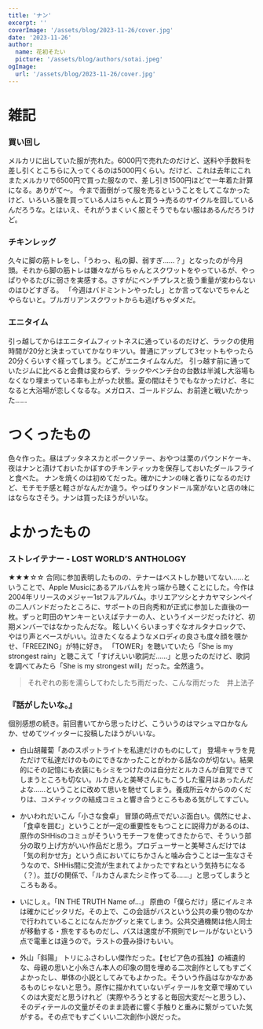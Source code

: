 ```yaml
---
title: 'ナン'
excerpt: ''
coverImage: '/assets/blog/2023-11-26/cover.jpg'
date: '2023-11-26'
author:
  name: 花初そたい
  picture: '/assets/blog/authors/sotai.jpeg'
ogImage:
  url: '/assets/blog/2023-11-26/cover.jpg'
---
```

# 雑記
### 買い回し
メルカリに出していた服が売れた。6000円で売れたのだけど、送料や手数料を差し引くとこちらに入ってくるのは5000円くらい。だけど、これは去年にこれまたメルカリで6500円で買った服なので、差し引き1500円ほどで一年着た計算になる。ありがて～。
今まで面倒がって服を売るということをしてこなかったけど、いろいろ服を買っている人はちゃんと買う→売るのサイクルを回しているんだろうな。とはいえ、それがうまくいく服とそうでもない服はあるんだろうけど。

### チキンレッグ
久々に脚の筋トレをし、「うわっ、私の脚、弱すぎ……？」となったのが今月頭。それから脚の筋トレは嫌々ながらちゃんとスクワットをやっているが、やっぱりやるたびに弱さを実感する。さすがにベンチプレスと扱う重量が変わらないのはひどすぎる。
「今週はバドミントンやったし」とか言ってないでちゃんとやらないと。ブルガリアンスクワットからも逃げちゃダメだ。

### エニタイム
引っ越してからはエニタイムフィットネスに通っているのだけど、ラックの使用時間が20分と決まっていてかなりキツい。普通にアップして3セットもやったら20分くらいすぐ経ってしまう。どこがエニタイムなんだ。
引っ越す前に通っていたジムに比べると会費は変わらず、ラックやベンチ台の台数は半減し大浴場もなくなり埋まっている率も上がった状態。夏の間はそうでもなかったけど、冬になると大浴場が恋しくなるな。メガロス、ゴールドジム、お前達と戦いたかった……

# つくったもの
色々作った。昼はプッタネスカとポークソテー、おやつは栗のパウンドケーキ、夜はナンと漬けておいたかぼすのチキンティッカを保存しておいたダールフライと食べた。
ナンを焼くのは初めてだった。確かにナンの味と香りになるのだけど、モチモチ感と軽さがなんだか違う。やっぱりタンドール窯がないと店の味にはならなさそう。ナンは買ったほうがいいな。

# よかったもの
### ストレイテナー - LOST WORLD’S ANTHOLOGY
★★★☆☆
合同に参加表明したものの、テナーはベストしか聴いてない……ということで、Apple Musicにあるアルバムを片っ端から聴くことにした。今作は2004年リリースのメジャー1stフルアルバム。ホリエアツシとナカヤマシンペイの二人バンドだったところに、サポートの日向秀和が正式に参加した直後の一枚。ずっと町田のヤンキーといえばテナーの人、というイメージだったけど、初期メンバーではなかったんだな。
眩しいくらいまっすぐなオルタナロックで、やはり声とベースがいい。泣きたくなるようなメロディの良さも度々顔を覗かせ、「FREEZING」が特に好き。
「TOWER」を聴いていたら「She is my strongest rain」と聴こえて「すげえいい歌詞だ……」と思ったのだけど、歌詞を調べてみたら「She is my strongest will」だった。全然違う。

> それぞれの影を濡らしてわたしたち雨だった、こんな雨だった　井上法子

### 『話がしたいな。』
個別感想の続き。前回書いてから思ったけど、こういうのはマシュマロかなんか、せめてツイッターに投稿したほうがいいな。

- 白山胡蘿蔔「あのスポットライトを私達だけのものにして」
登場キャラを見ただけで私達だけのものにできなかったことがわかる話なのが切ない。結果的にその記憶にも衣装にもシミをつけたのは自分だとルカさんが自覚できてしまうところも切ない。ルカさんと美琴さんにもこうした蜜月はあったんだよな……ということに改めて思いを馳せてしまう。養成所云々からののくだりは、コメティックの結成コミュと響き合うところもある気がしてすごい。

- かいわれだいこん「小さな食卓」
冒頭の時点でだいぶ面白い。偶然にせよ、「食卓を囲む」ということが一定の重要性をもつことに説得力があるのは、原作のSHHisのコミュがそういうモチーフを使ってきたからで、そういう部分の取り上げ方がいい作品だと思う。プロデューサーと美琴さんだけでは「気の利かせ方」という点においてにちかさんと噛み合うことは一生なさそうなので、SHHis間に交流が生まれてよかったですねという気持ちになる（？）。並びの関係で、「ルカさんまたシミ作ってる……」と思ってしまうところもある。

- いにしぇ。「IN THE TRUTH Name of...」
原曲の「僕らだけ」感にイルミネは確かにピッタリだ。その上で、この会話がバスという公共の乗り物のなかで行われていることになんだかグッと来てしまう。公共交通機関は他人同士が移動する・旅をするものだし、バスは速度が不規則でレールがないという点で電車とは違うので。ラストの畳み掛けもいい。

- 外山「斜陽」
トリにふさわしい傑作だった。【セピア色の孤独】の補遺的な、母親の思いと小糸さん本人の印象の間を埋める二次創作としてもすごくよかったし、単体の小説としてみてもよかった。そういう作品はなかなかあるものじゃないと思う。原作に描かれていないディテールを文章で埋めていくのは大変だと思うけれど（実際やろうとすると毎回大変だ～と思うし）、そのディテールの文量がそのまま読者に響く手触りと重みに繋がっていた気がする。その点でもすごくいい二次創作小説だった。
